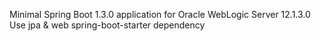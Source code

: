 Minimal Spring Boot 1.3.0 application for Oracle WebLogic Server 12.1.3.0
Use jpa & web spring-boot-starter dependency
